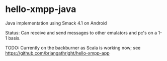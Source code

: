 # hello-xmpp-java

Java implementation using Smack 4.1 on Android

Status: Can receive and send messages to other emulators and pc's on a 1-1 basis.

TODO: Currently on the backburner as Scala is working now; see https://github.com/briangathright/hello-xmpp-app
